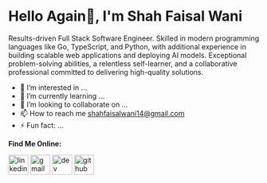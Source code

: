 # Hello Again👋, I'm Shah Faisal Wani
Results-driven Full Stack Software Engineer. Skilled in modern programming languages like Go, TypeScript, and Python, with additional experience in building scalable web applications and deploying AI models. Exceptional
problem-solving abilities, a relentless self-learner, and a collaborative professional committed to delivering high-quality solutions.

- 👀 I’m interested in ...
- 🌱 I’m currently learning ...
- 💞️ I’m looking to collaborate on ...
- 📫 How to reach me shahfaisalwani14@gmail.com
- ⚡ Fun fact: ...

**Find Me Online:**

[<img src='https://cdn.jsdelivr.net/npm/simple-icons@3.0.1/icons/linkedin.svg' alt='linkedin' height='40'>](https://www.linkedin.com/in/https://www.linkedin.com/in/shah-faisal-wani//)    [<img src='https://cdn.jsdelivr.net/npm/simple-icons@3.0.1/icons/gmail.svg' alt='gmail' height='40'>](shahfaisalwani14@gmail.com)  [<img src='https://cdn.jsdelivr.net/npm/simple-icons@3.0.1/icons/dev-dot-to.svg' alt='dev' height='40'>](https://dev.to/https://faisalwani.dev/)  [<img src='https://cdn.jsdelivr.net/npm/simple-icons@3.0.1/icons/github.svg' alt='github' height='40'>](https://github.com/https://github.com/ShahFaisalWani)  
<!---
ShahFaisalWani/ShahFaisalWani is a ✨ special ✨ repository because its `README.md` (this file) appears on your GitHub profile.
You can click the Preview link to take a look at your changes.
--->
